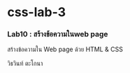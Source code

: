 # css-lab-3
### Lab10 : สร้างข้อความในweb page
สร้างข้อความใน Web page ด้วย HTML & CSS

วิธวินท์ ตะโกนา
